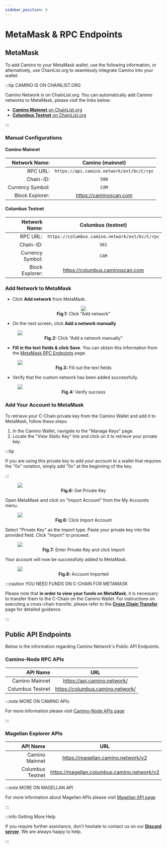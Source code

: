 ```yaml
---
sidebar_position: 8
---
```


# MetaMask & RPC Endpoints

## MetaMask

To add Camino to your MetaMask wallet, use the following information, or alternatively, use ChainList.org to seamlessly integrate Camino into your wallet.

:::tip CAMINO IS ON CHAINLIST.ORG

Camino Network is on ChainList.org. You can automatically add Camino networks to MetaMask, please visit the links below:

- [**Camino Mainnet** on ChainList.org](https://chainlist.org/?search=camino&testnets=false)
- [**Columbus Testnet** on ChainList.org](https://chainlist.org/?search=columbus&testnets=true)

:::

### Manual Configurations

#### Camino Mainnet

|    Network Name: |             Camino (mainnet)              |
| ---------------: | :---------------------------------------: |
|         RPC URL: | `https://api.camino.network/ext/bc/C/rpc` |
|        Chain-ID: |                   `500`                   |
| Currency Symbol: |                   `CAM`                   |
|  Block Explorer: |          https://caminoscan.com           |

#### Columbus Testnet

|    Network Name: |               Columbus (testnet)               |
| ---------------: | :--------------------------------------------: |
|         RPC URL: | `https://columbus.camino.network/ext/bc/C/rpc` |
|        Chain-ID: |                     `501`                      |
| Currency Symbol: |                     `CAM`                      |
|  Block Explorer: |        https://columbus.caminoscan.com         |

### Add Network to MetaMask

- Click **Add network** from MetaMask.

<figure>
<center>
<img class="zoom" src="/img/query-kyc-state-c-chain/00-add-network-to-metamask.png"/>
</center>
<figcaption align="center"><b>Fig.1:</b> Click "Add network"</figcaption>
</figure>

- On the next screen, click **Add a network manually**

<figure>
<img class="zoom" src="/img/query-kyc-state-c-chain/1-add-custom-network-to-mm.png"/>
<figcaption align="center"><b>Fig.2:</b> Click "Add a network manually"</figcaption>
</figure>

- **Fill in the text fields & click Save**. You can obtain this information from the [MetaMask RPC Endpoints](/guides/metamask-rpc-endpoints.md) page.

<figure>
<img class="zoom" src="/img/query-kyc-state-c-chain/2-enter-details-into-the-network.png"/>
<figcaption align="center"><b>Fig.3:</b> Fill out the text fields</figcaption>
</figure>

- Verify that the custom network has been added successfully.

<figure>
<img class="zoom" src="/img/query-kyc-state-c-chain/3-add-custom-network-success.png"/>
<figcaption align="center"><b>Fig.4:</b> Verify success</figcaption>
</figure>

### Add Your Account to MetaMask

To retrieve your C-Chain private key from the Camino Wallet and add it to MetaMask, follow these steps:

1. In the Camino Wallet, navigate to the "Manage Keys" page.
1. Locate the "View Static Key" link and click on it to retrieve your private key.

:::tip

If you are using this private key to add your account to a wallet that
requires the "0x" notation, simply add "0x" at the beginning of the key.

:::

<figure>
<img class="zoom" src="/img/query-kyc-state-c-chain/mm-account-0-get-pk.png#center"/>
<figcaption align="center"><b>Fig.6:</b> Get Private Key</figcaption>
</figure>

Open MetaMask and click on "Import Account" from the My Accounts menu.

<figure>
<img class="zoom" src="/img/query-kyc-state-c-chain/mm-account-1-import.png#center"/>
<figcaption align="center"><b>Fig.6:</b> Click Import Account</figcaption>
</figure>

Select "Private Key" as the import type. Paste your private key into the provided field.
Click "Import" to proceed.

<figure>
<img class="zoom" src="/img/query-kyc-state-c-chain/mm-account-2-pk.png#center"/>
<figcaption align="center"><b>Fig.7:</b> Enter Private Key and click Import</figcaption>
</figure>

Your account will now be successfully added to MetaMask.

<figure>
<img class="zoom" src="/img/query-kyc-state-c-chain/mm-account-3-done.png#center"/>
<figcaption align="center"><b>Fig.8:</b> Account Imported</figcaption>
</figure>

:::caution YOU NEED FUNDS ON C-CHAIN FOR METAMASK

Please note that **in order to view your funds on MetaMask**, it is necessary to transfer them to the C-Chain on the Camino Wallet.
For instructions on executing a cross-chain transfer, please refer to the [**Cross Chain Transfer**](/guides/cross-chain-transfer) page for detailed guidance.

:::

## Public API Endpoints

Below is the information regarding Camino Network's Public API Endpoints.

### Camino-Node RPC APIs

|         API Name |               URL                |
| ---------------: | :------------------------------: |
|   Camino Mainnet |   https://api.camino.network/    |
| Columbus Testnet | https://columbus.camino.network/ |

:::note MORE ON CAMINO APIs

For more information please visit [Camino-Node APIs page](/developer/apis/camino-node-apis/)

:::

### Magellan Explorer APIs

|         API Name |                     URL                     |
| ---------------: | :-----------------------------------------: |
|   Camino Mainnet |     https://magellan.camino.network/v2      |
| Columbus Testnet | https://magellan.columbus.camino.network/v2 |

:::note MORE ON MAGELLAN API

For more information about Magellan APIs please visit [Magellan API page](/developer/apis/magellan)

:::

:::info Getting More Help

If you require further assistance, don't hesitate to contact us on our [**Discord server**](https://discord.gg/camino).
We are always happy to help.

:::
